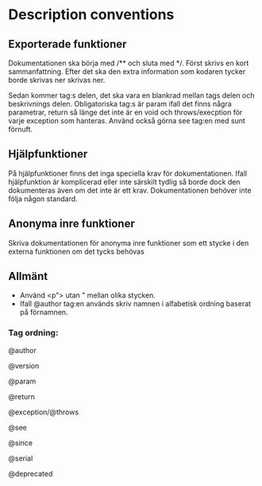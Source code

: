 # Description conventions


## Exporterade funktioner

Dokumentationen ska börja med /** och sluta med */. Först skrivs en kort sammanfattning. Efter det ska den extra information som kodaren tycker borde skrivas ner skrivas ner.

Sedan kommer tag:s delen, det ska vara en blankrad mellan tags delen och beskrivnings delen. Obligatoriska tag:s är param ifall det finns några parametrar, return så länge det inte är en void och throws/execption för varje exception som hanteras. Använd också görna see tag:en med sunt förnuft.

## Hjälpfunktioner

På hjälpfunktioner finns det inga speciella krav för dokumentationen. Ifall hjälpfunktion är komplicerad eller inte särskilt tydlig så borde dock den dokumenteras även om det inte är ett krav. Dokumentationen behöver inte följa någon standard.

## Anonyma inre funktioner

Skriva dokumentationen för anonyma inre funktioner som ett stycke i den externa funktionen om det tycks behövas

## Allmänt

- Använd <p"> utan " mellan olika stycken.
- Ifall @author tag:en används skriv namnen i alfabetisk ordning baserat på förnamnen.

### Tag ordning:

@author <p>
@version <p> 
@param <p>
@return <p> 
@exception/@throws <p>
@see <p>
@since <p>
@serial <p>
@deprecated
